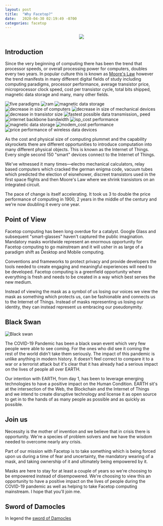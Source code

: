 ```yaml
---
layout: post
title:  "Why Facetop?"
date:   2020-04-30 02:19:49 -0700
categories: facetop
---
```

<style>
    .centered {
        text-align: center;
    }
</style>

<div class="centered">
  <img src="/assets/earth_engineering_logo.jpg">
</div>

## Introduction

Since the very beginning of computing there has been the trend that processor speeds, or overall processing power for computers, doubles every two years. In popular culture this is known as [Moore's Law](https://en.wikipedia.org/wiki/Moore%27s_law) however the trend manifests in many different digital fields of study including computing paradigms, processor performance, average transistor price, microprocessor clock speed, cost per transistor cycle, total bits shipped, magnetic data storage and many, many other fields.

![five paradigms](/assets/five_paradigms.jpg)
![ram](/assets/ram.jpg)
![magnetic data storage](/assets/magnetic_data_storage.jpg)
![decrease in size of computers](assets/decrease_in_size_of_computers.jpg)
![decrease in size of mechanical devices](assets/decrease_in_size_of_mechanical_devices.jpg)
![decrease in transistor size](assets/decrease_in_transistor_size.jpg)
![fastest possible data transmission_ peed](assets/fastest_possible_data_transmission_speed.jpg)
![internet backbone bandwidth](assets/internet_backbone_bandwidth.jpg)
![isp_cost performance](assets/isp_cost_performance.jpg)
![magnetic data storage](assets/magnetic_data_storage.jpg)
![modem_cost performance](assets/modem_cost_performance.jpg)
![price performance of wireless data devices](assets/price_performance_of_wireless_data_devices.jpg)

As the cost and physical size of computing plummet and the capability skyrockets there are different opportunities to introduce computation into many different physical objects. This is known as the Internet of Things. Every single second 150 "smart" devices connect to the Internet of Things.

We've witnessed it many times&mdash;electro mechanical calculators, relay based computers which cracked the german enigma code, vacuum tubes which predicted the election of eisnehower, discreet transistors used in the first space flights and then Moore's Law where we shrink transistors on an integrated circuit.

The pace of change is itself accelerating. It took us 3 to double the price performance of computing in 1900, 2 years in the middle of the century and we're now doubling it every one year.

## Point of View

Facetop computing has been long overdue for a catalyst. Google Glass and subsequent "smart-glasses" haven't captured the public imagination. Mandatory masks worldwide represent an enormous opportunity for Facetop computing to go mainstream and it will usher in as large of a paradigm shift as Desktop and Mobile computing. 

Conventions and frameworks to protect privacy and provide developers the tools needed to create engaging and meaningful experiences will need to be developed. Facetop computing is a greenfield opportunity where everything is fresh and needs to be created in a way which best serves the new medium.

Instead of viewing the mask as a symbol of us losing our voices we view the mask as something which protects us, can be fashionable and connects us to the Internet of Things. Instead of masks representing us losing our identity, they can instead represent us embracing our pseudonymity.

## Black Swan

![Black swan](/assets/black-swan.jpg)

The COVID-19 Pandemic has been a black swan event which very few people were able to see coming. For the ones who did see it coming the rest of the world didn't take them seriously. The impact of this pandemic is unlike anything in modern history. It doesn't feel correct to compare it to a war or a terrorist attack but it's clear that it has already had a serious impact on the lives of people all over EARTH.

Our intention with EARTH, from day 1, has been to leverage emerging technologies to have a positive impact on the Human Condition. EARTH sit's at the intersection of the Web, the Blockchain and the Internet of Things and we intend to create disruptive technology and license it as open source to get in to the hands of as many people as possible and as quickly as possible.

## Join us

Necessity is the mother of invention and we believe that in crisis there is opportunity. We're a species of problem solvers and we have the wisdom needed to overcome nearly any crisis.

Part of our mission with Facetop is to take something which is being forced upon us during a time of fear and uncertainty, the mandatory wearing of a mask, and taking ownership of it and ultimately being empowered by it.

Masks are here to stay for at least a couple of years so we're choosing to be empowered instead of disempowered. We're choosing to view this an opportunity to have a positive impact on the lives of people during the COVID-19 pandemic as well as helping to take Facetop computing mainstream. I hope that you'll join me.

## Sword of Damocles

In legend the [sword of Damocles](https://en.wikipedia.org/wiki/Damocles)